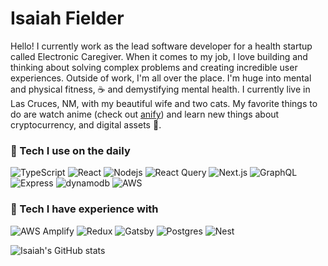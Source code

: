 # Isaiah Fielder

<p>Hello! I currently work as the lead software developer for a health startup called Electronic Caregiver. When it comes to my job, I love building and thinking about solving complex problems and creating incredible user experiences. Outside of work, I'm all over the place. I'm huge into mental and physical fitness, ☕️ and demystifying mental health. I currently live in Las Cruces, NM, with my beautiful wife and two cats. My favorite things to do are watch anime (check out <a href="https://anify.app">anify</a>) and learn new things about cryptocurrency, and digital assets 💪.
</p>

<h3>🔋 Tech I use on the daily</h3>
<p>
  <img alt="TypeScript" src="https://img.shields.io/badge/-TypeScript-007ACC?style=flat-square&logo=typescript&logoColor=white" />
  <img alt="React" src="https://img.shields.io/badge/-React-45b8d8?style=flat-square&logo=react&logoColor=white" />
  <img alt="Nodejs" src="https://img.shields.io/badge/-Nodejs-43853d?style=flat-square&logo=Node.js&logoColor=white" />
  <img alt="React Query" src="https://img.shields.io/badge/-React_Query-ff4154?style=flat-square&logo=reactquery&logoColor=white" />
  <img alt="Next.js" src="https://img.shields.io/badge/-Next.js-333?style=flat-square&logo=Next.js&logoColor=white" />
  <img alt="GraphQL" src="https://img.shields.io/badge/-GraphQL-E10098?style=flat-square&logo=graphql&logoColor=white" />
  <img alt="Express" src="https://img.shields.io/badge/Express.js-404D59?style=flat-square" />
  <img alt="dynamodb" src="https://img.shields.io/badge/DynamoDB-4053D6?style=flat-square&logo=AmazonDynamoDB&logoColor=white" />
  <img alt="AWS" src="https://img.shields.io/badge/AWS-232F3E?style=flat-square&logo=amazon-aws&logoColor=white" />
  
  
</p>

<h3>👀 Tech I have experience with </h3>
<p>
  <img alt="AWS Amplify" src="https://img.shields.io/badge/AWS_Amplify-FF9900?style=flat-square&logo=AWSAmplify&logoColor=white" />
  <img alt="Redux" src="https://img.shields.io/badge/-Redux-764ABC?style=flat-square&logo=redux&logoColor=white" />
  <img alt="Gatsby" src="https://img.shields.io/badge/-Gatsby-663399?style=flat-square&logo=gatsby&logoColor=white" />
  <img alt="Postgres" src="https://img.shields.io/badge/PostgreSQL-316192?style=flat-square&logo=postgresql&logoColor=white" />
  <img alt="Nest" src="https://img.shields.io/badge/NestJS-E0234E?style=flat-square&logo=NestJS&logoColor=white" />
</p>

![Isaiah's GitHub stats](https://github-readme-stats.vercel.app/api?username=ifielder&count_private=true&show_icons=true&theme=algolia)





<!--
**ifielder/ifielder** is a ✨ _special_ ✨ repository because its `README.md` (this file) appears on your GitHub profile.

Here are some ideas to get you started:

- 🔭 I’m currently working on ...
- 🌱 I’m currently learning ...
- 👯 I’m looking to collaborate on ...
- 🤔 I’m looking for help with ...
- 💬 Ask me about ...
- 📫 How to reach me: ...
- 😄 Pronouns: ...
- ⚡ Fun fact: ...
-->
